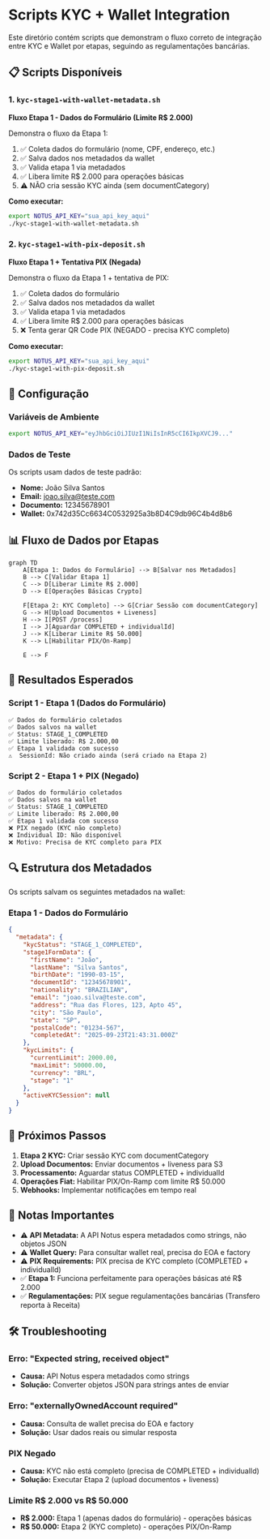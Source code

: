 # Scripts KYC + Wallet Integration

Este diretório contém scripts que demonstram o fluxo correto de integração entre KYC e Wallet por etapas, seguindo as regulamentações bancárias.

## 📋 Scripts Disponíveis

### 1. `kyc-stage1-with-wallet-metadata.sh`
**Fluxo Etapa 1 - Dados do Formulário (Limite R$ 2.000)**

Demonstra o fluxo da Etapa 1:
1. ✅ Coleta dados do formulário (nome, CPF, endereço, etc.)
2. ✅ Salva dados nos metadados da wallet
3. ✅ Valida etapa 1 via metadados
4. ✅ Libera limite R$ 2.000 para operações básicas
5. ⚠️ NÃO cria sessão KYC ainda (sem documentCategory)

**Como executar:**
```bash
export NOTUS_API_KEY="sua_api_key_aqui"
./kyc-stage1-with-wallet-metadata.sh
```

### 2. `kyc-stage1-with-pix-deposit.sh`
**Fluxo Etapa 1 + Tentativa PIX (Negada)**

Demonstra o fluxo da Etapa 1 + tentativa de PIX:
1. ✅ Coleta dados do formulário
2. ✅ Salva dados nos metadados da wallet
3. ✅ Valida etapa 1 via metadados
4. ✅ Libera limite R$ 2.000 para operações básicas
5. ❌ Tenta gerar QR Code PIX (NEGADO - precisa KYC completo)

**Como executar:**
```bash
export NOTUS_API_KEY="sua_api_key_aqui"
./kyc-stage1-with-pix-deposit.sh
```

## 🔧 Configuração

### Variáveis de Ambiente
```bash
export NOTUS_API_KEY="eyJhbGciOiJIUzI1NiIsInR5cCI6IkpXVCJ9..."
```

### Dados de Teste
Os scripts usam dados de teste padrão:
- **Nome:** João Silva Santos
- **Email:** joao.silva@teste.com
- **Documento:** 12345678901
- **Wallet:** 0x742d35Cc6634C0532925a3b8D4C9db96C4b4d8b6

## 📊 Fluxo de Dados por Etapas

```mermaid
graph TD
    A[Etapa 1: Dados do Formulário] --> B[Salvar nos Metadados]
    B --> C[Validar Etapa 1]
    C --> D[Liberar Limite R$ 2.000]
    D --> E[Operações Básicas Crypto]
    
    F[Etapa 2: KYC Completo] --> G[Criar Sessão com documentCategory]
    G --> H[Upload Documentos + Liveness]
    H --> I[POST /process]
    I --> J[Aguardar COMPLETED + individualId]
    J --> K[Liberar Limite R$ 50.000]
    K --> L[Habilitar PIX/On-Ramp]
    
    E --> F
```

## 🎯 Resultados Esperados

### Script 1 - Etapa 1 (Dados do Formulário)
```
✅ Dados do formulário coletados
✅ Dados salvos na wallet
✅ Status: STAGE_1_COMPLETED
✅ Limite liberado: R$ 2.000,00
✅ Etapa 1 validada com sucesso
⚠️  SessionId: Não criado ainda (será criado na Etapa 2)
```

### Script 2 - Etapa 1 + PIX (Negado)
```
✅ Dados do formulário coletados
✅ Dados salvos na wallet
✅ Status: STAGE_1_COMPLETED
✅ Limite liberado: R$ 2.000,00
✅ Etapa 1 validada com sucesso
❌ PIX negado (KYC não completo)
❌ Individual ID: Não disponível
❌ Motivo: Precisa de KYC completo para PIX
```

## 🔍 Estrutura dos Metadados

Os scripts salvam os seguintes metadados na wallet:

### Etapa 1 - Dados do Formulário
```json
{
  "metadata": {
    "kycStatus": "STAGE_1_COMPLETED",
    "stage1FormData": {
      "firstName": "João",
      "lastName": "Silva Santos",
      "birthDate": "1990-03-15",
      "documentId": "12345678901",
      "nationality": "BRAZILIAN",
      "email": "joao.silva@teste.com",
      "address": "Rua das Flores, 123, Apto 45",
      "city": "São Paulo",
      "state": "SP",
      "postalCode": "01234-567",
      "completedAt": "2025-09-23T21:43:31.000Z"
    },
    "kycLimits": {
      "currentLimit": 2000.00,
      "maxLimit": 50000.00,
      "currency": "BRL",
      "stage": "1"
    },
    "activeKYCSession": null
  }
}
```

## 🚀 Próximos Passos

1. **Etapa 2 KYC:** Criar sessão KYC com documentCategory
2. **Upload Documentos:** Enviar documentos + liveness para S3
3. **Processamento:** Aguardar status COMPLETED + individualId
4. **Operações Fiat:** Habilitar PIX/On-Ramp com limite R$ 50.000
5. **Webhooks:** Implementar notificações em tempo real

## 📝 Notas Importantes

- ⚠️ **API Metadata:** A API Notus espera metadados como strings, não objetos JSON
- ⚠️ **Wallet Query:** Para consultar wallet real, precisa do EOA e factory
- ⚠️ **PIX Requirements:** PIX precisa de KYC completo (COMPLETED + individualId)
- ✅ **Etapa 1:** Funciona perfeitamente para operações básicas até R$ 2.000
- ✅ **Regulamentações:** PIX segue regulamentações bancárias (Transfero reporta à Receita)

## 🛠️ Troubleshooting

### Erro: "Expected string, received object"
- **Causa:** API Notus espera metadados como strings
- **Solução:** Converter objetos JSON para strings antes de enviar

### Erro: "externallyOwnedAccount required"
- **Causa:** Consulta de wallet precisa do EOA e factory
- **Solução:** Usar dados reais ou simular resposta

### PIX Negado
- **Causa:** KYC não está completo (precisa de COMPLETED + individualId)
- **Solução:** Executar Etapa 2 (upload documentos + liveness)

### Limite R$ 2.000 vs R$ 50.000
- **R$ 2.000:** Etapa 1 (apenas dados do formulário) - operações básicas
- **R$ 50.000:** Etapa 2 (KYC completo) - operações PIX/On-Ramp
